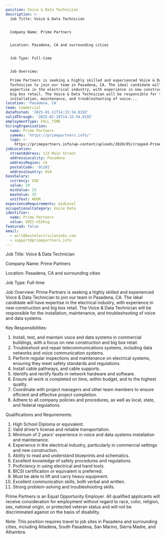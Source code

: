 ```yaml
---
position: Voice & Data Technician
description: >-
  Job Title: Voice & Data Technician


  Company Name: Prime Partners


  Location: Pasadena, CA and surrounding cities


  Job Type: Full-time


  Job Overview:

  Prime Partners is seeking a highly skilled and experienced Voice & Data
  Technician to join our team in Pasadena, CA. The ideal candidate will have
  expertise in the electrical industry, with experience in new construction and
  big box retail. The Voice & Data Technician will be responsible for the
  installation, maintenance, and troubleshooting of voice...
location: 'Pasadena, CA'
team: Commercial
datePosted: '2025-01-11T14:33:34.019Z'
validThrough: '2025-02-19T14:33:34.019Z'
employmentType: FULL_TIME
hiringOrganization:
  name: Prime Partners
  sameAs: 'https://primepartners.info/'
  logo: >-
    https://primepartners.info/wp-content/uploads/2020/05/cropped-Prime-Partners-Logo-NO-BG-1-1.png
jobLocation:
  streetAddress: 123 Main Street
  addressLocality: Pasadena
  addressRegion: CA
  postalCode: '91101'
  addressCountry: USA
baseSalary:
  currency: USD
  value: 29
  minValue: 23
  maxValue: 35
  unitText: HOUR
experienceRequirements: midLevel
occupationalCategory: Voice Data
identifier:
  name: Prime Partners
  value: VOIC-n52kcg
featured: false
email:
  - will@bestelectricianjobs.com
  - support@primepartners.info
---
```




Job Title: Voice & Data Technician

Company Name: Prime Partners

Location: Pasadena, CA and surrounding cities

Job Type: Full-time

Job Overview:
Prime Partners is seeking a highly skilled and experienced Voice & Data Technician to join our team in Pasadena, CA. The ideal candidate will have expertise in the electrical industry, with experience in new construction and big box retail. The Voice & Data Technician will be responsible for the installation, maintenance, and troubleshooting of voice and data systems.

Key Responsibilities:

1. Install, test, and maintain voice and data systems in commercial buildings, with a focus on new construction and big box retail.
2. Troubleshoot and repair telecommunications systems, including data networks and voice communication systems.
3. Perform regular inspections and maintenance on electrical systems, ensuring they meet safety standards and regulations.
4. Install cable pathways, and cable supports.
5. Identify and rectify faults in network hardware and software.
6. Ensure all work is completed on time, within budget, and to the highest quality.
7. Coordinate with project managers and other team members to ensure efficient and effective project completion.
8. Adhere to all company policies and procedures, as well as local, state, and federal regulations.

Qualifications and Requirements:

1. High School Diploma or equivalent.
2. Valid driver’s license and reliable transportation.
3. Minimum of 2 years’ experience in voice and data systems installation and maintenance.
4. Experience in the electrical industry, particularly in commercial settings and new construction.
5. Ability to read and understand blueprints and schematics.
6. Excellent knowledge of safety procedures and regulations.
7. Proficiency in using electrical and hand tools.
8. BICSI certification or equivalent is preferred.
9. Must be able to lift and carry heavy equipment.
10. Excellent communication skills, both verbal and written.
11. Strong problem-solving and troubleshooting skills.

Prime Partners is an Equal Opportunity Employer. All qualified applicants will receive consideration for employment without regard to race, color, religion, sex, national origin, or protected veteran status and will not be discriminated against on the basis of disability.

Note: This position requires travel to job sites in Pasadena and surrounding cities, including Altadena, South Pasadena, San Marino, Sierra Madre, and Alhambra.
